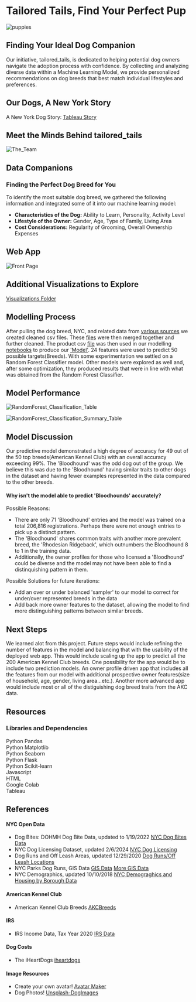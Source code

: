 # Tailored Tails, Find Your Perfect Pup  
  
![puppies](https://github.com/StarkArk/Tailored_Tails/blob/main/Visualizations/images/istockphoto-puppies.png)  
  
## Finding Your Ideal Dog Companion
Our initiative, tailored_tails, is dedicated to helping potential dog owners navigate the adoption process with confidence. By collecting and analyzing diverse data within a Machine Learning Model, we provide personalized recommendations on dog breeds that best match individual lifestyles and preferences.  
  
## Our Dogs, A New York Story   
  
A New York Dog Story: [Tableau Story](https://public.tableau.com/app/profile/wingtung.lee/viz/UCB_Bootcamp_Project4-5/Story1)
  
## Meet the Minds Behind tailored_tails

![The_Team](https://github.com/StarkArk/Tailored_Tails/blob/main/Visualizations/images/Profiles_Project_Members/our_team.PNG)
  
## Data Companions
### Finding the Perfect Dog Breed for You
To identify the most suitable dog breed, we gathered the following information and integrated some of it into our machine learning model:
* **Characteristics of the Dog:** Ability to Learn, Personality, Activity Level
* **Lifestyle of the Owner:** Gender, Age, Type of Family, Living Area
* **Cost Considerations:** Regularity of Grooming, Overall Ownership Expenses  
  
## Web App  
  
![Front Page](https://github.com/StarkArk/Tailored_Tails/blob/main/Visualizations/images/web_app_frontpage.png) 
  
## Additional Visualizations to Explore  
  
[Visualizations Folder](https://github.com/StarkArk/Tailored_Tails/tree/main/Visualizations/images)  
  
## Modelling Process 
  
After pulling the dog breed, NYC, and related data from [various sources](https://github.com/StarkArk/Tailored_Tails/tree/main/Exploration/doggy_data) we created cleaned csv files. These [files](https://github.com/StarkArk/Tailored_Tails/tree/main/Exploration/cleaned_data)
were then merged together and further cleaned. The product csv [file](https://github.com/StarkArk/Tailored_Tails/blob/main/Modeling/preprocessed_doggy.csv) was then used in our modelling [notebooks](https://github.com/StarkArk/Tailored_Tails/tree/main/Modeling) to produce 
our ['Model'](https://github.com/StarkArk/Tailored_Tails/blob/main/Modeling/breed_rf_model.pkl). 24 features were used to predict 50 possible targets(Breeds). With some experimentation we settled on a Random Forest Classifier model. Other models were explored as well and, 
after some optimization, they produced results that were in line with what was obtained from the Random Forest Classifier.

## Model Performance  
  
![RandomForest_Classification_Table](https://github.com/StarkArk/Tailored_Tails/blob/main/Visualizations/images/RandomForest_Model_Classification_Report.png)  
  
![RandomForest_Classification_Summary_Table](https://github.com/StarkArk/Tailored_Tails/blob/main/Visualizations/images/RandomForest_Model_Classification_Summary.png)
  
## Model Discussion  
  
Our predictive model demonstrated a high degree of accuracy for 49 out of the 50 top breeds(American Kennel Club) with an overall accuracy exceeding 99%. The 'Bloodhound' was the odd dog out of the group. We believe this was due to the 'Bloodhound'
having similar traits to other dogs in the dataset and having fewer examples represented in the data compared to the other breeds. 

#### Why isn't the model able to predict 'Bloodhounds' accurately?  
  
Possible Reasons:  
  
- There are only 71 'Bloodhound' entries and the model was trained on a total 206,816 registrations. Perhaps there were not enough entries to pick up a distinct pattern.
- The 'Bloodhound' shares common traits with another more prevalent breed, the 'Rhodesian Ridgeback', which outnumbers the Bloodhound 8 to 1 in the training data.
- Additionally, the owner profiles for those who licensed a 'Bloodhound' could be diverse and the model may not have been able to find a distinquishing pattern in them.  

Possible Solutions for future iterations:  
  
- Add an over or under balanced 'sampler' to our model to correct for under/over represented breeds in the data
- Add back more owner features to the dataset, allowing the model to find more distinguishing patterns between similar breeds.  
  
## Next Steps  
  
We learned alot from this project. Future steps would include refining the number of features in the model and balancing that with the usability of the deployed web app. This would include scaling up the app to predict all the 200 American Kennel Club breeds. 
One possibility for the app would be to include two prediction models. An owner profile driven app that includes all the features from our model with additional prospective owner features(size of household, age, gender, living area...etc.). Another more advanced app
would include most or all of the distiguishing dog breed traits from the AKC data.  
  
## Resources
### Libraries and Dependencies  
Python Pandas  
Python Matplotlib  
Python Seaborn  
Python Flask  
Python Scikit-learn  
Javascript  
HTML  
Google Colab   
Tableau  
  
## References  
  
#### NYC Open Data

- Dog Bites: DOHMH Dog Bite Data, updated to 1/19/2022
[NYC Dog Bites Data](https://data.cityofnewyork.us/Health/DOHMH-Dog-Bite-Data/rsgh-akpg/about_data)
- NYC Dog Licensing Dataset, updated 2/6/2024
[NYC Dog Licensing](https://data.cityofnewyork.us/Health/NYC-Dog-Licensing-Dataset/nu7n-tubp/about_data)
- Dog Runs and Off Leash Areas, updated 12/29/2020
[Dog Runs/Off Leash Locations](https://data.cityofnewyork.us/Recreation/Directory-of-Dog-Runs-and-Off-Leash-Areas/ipbu-mtcs/about_data)
- NYC Parks Dog Runs, GIS Data
[GIS Data](https://data.cityofnewyork.us/Recreation/NYC-Parks-Dog-Runs/8nac-uner)
[More GIS Data](https://data.cityofnewyork.us/Recreation/DogRuns_20190417/hxx3-bwgv/about_data)  
- NYC Demographics, updated 10/10/2018 [NYC Demograghics and Housing by Borough Data](https://data.cityofnewyork.us/City-Government/Demographic-and-Housing-Profiles-by-Borough/cu9u-3r5e/about_data)  
 
#### American Kennel Club  
  
- American Kennel Club Breeds [AKCBreeds](https://www.akc.org/dog-breeds/)

#### IRS 

- IRS Income Data, Tax Year 2020 [IRS Data](https://www.irs.gov/statistics/soi-tax-stats-individual-income-tax-statistics-2020-zip-code-data-soi)

#### Dog Costs  
  
- The iHeartDogs [iheartdogs](https://www.iHeartDogs.com)  
  
#### Image Resources  
  
- Create your own avatar! [Avatar Maker](https://avatarmaker.com/)
- Dog Photos! [Unsplash-DogImages](https://unsplash.com/s/photos/image-dog)
  
